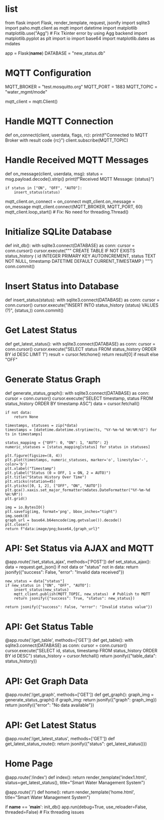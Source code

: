 # list
from flask import Flask, render_template, request, jsonify
import sqlite3
import paho.mqtt.client as mqtt
import datetime
import matplotlib
matplotlib.use("Agg")  # Fix Tkinter error by using Agg backend
import matplotlib.pyplot as plt
import io
import base64
import matplotlib.dates as mdates

app = Flask(__name__)
DATABASE = "new_status.db"

# MQTT Configuration
MQTT_BROKER = "test.mosquitto.org"
MQTT_PORT = 1883
MQTT_TOPIC = "water_mgmt/mode"

mqtt_client = mqtt.Client()

# Handle MQTT Connection
def on_connect(client, userdata, flags, rc):
    print(f"Connected to MQTT Broker with result code {rc}")
    client.subscribe(MQTT_TOPIC)

# Handle Received MQTT Messages
def on_message(client, userdata, msg):
    status = msg.payload.decode().strip()
    print(f"Received MQTT Message: {status}")
    
    if status in ["ON", "OFF", "AUTO"]:
        insert_status(status)

mqtt_client.on_connect = on_connect
mqtt_client.on_message = on_message
mqtt_client.connect(MQTT_BROKER, MQTT_PORT, 60)
mqtt_client.loop_start()  # Fix: No need for threading.Thread()

# Initialize SQLite Database
def init_db():
    with sqlite3.connect(DATABASE) as conn:
        cursor = conn.cursor()
        cursor.execute("""
            CREATE TABLE IF NOT EXISTS status_history (
                id INTEGER PRIMARY KEY AUTOINCREMENT,
                status TEXT NOT NULL,
                timestamp DATETIME DEFAULT CURRENT_TIMESTAMP
            )
        """)
        conn.commit()

# Insert Status into Database
def insert_status(status):
    with sqlite3.connect(DATABASE) as conn:
        cursor = conn.cursor()
        cursor.execute("INSERT INTO status_history (status) VALUES (?)", (status,))
        conn.commit()

# Get Latest Status
def get_latest_status():
    with sqlite3.connect(DATABASE) as conn:
        cursor = conn.cursor()
        cursor.execute("SELECT status FROM status_history ORDER BY id DESC LIMIT 1")
        result = cursor.fetchone()
    return result[0] if result else "OFF"

# Generate Status Graph
def generate_status_graph():
    with sqlite3.connect(DATABASE) as conn:
        cursor = conn.cursor()
        cursor.execute("SELECT timestamp, status FROM status_history ORDER BY timestamp ASC")
        data = cursor.fetchall()

    if not data:
        return None

    timestamps, statuses = zip(*data)
    timestamps = [datetime.datetime.strptime(ts, "%Y-%m-%d %H:%M:%S") for ts in timestamps]

    status_mapping = {"OFF": 0, "ON": 1, "AUTO": 2}
    numeric_statuses = [status_mapping[status] for status in statuses]

    plt.figure(figsize=(8, 4))
    plt.plot(timestamps, numeric_statuses, marker='o', linestyle='-', color='b')
    plt.xlabel("Timestamp")
    plt.ylabel("Status (0 = OFF, 1 = ON, 2 = AUTO)")
    plt.title("Status History Over Time")
    plt.xticks(rotation=45)
    plt.yticks([0, 1, 2], ["OFF", "ON", "AUTO"])
    plt.gca().xaxis.set_major_formatter(mdates.DateFormatter("%Y-%m-%d %H:%M"))
    plt.grid()

    img = io.BytesIO()
    plt.savefig(img, format='png', bbox_inches="tight")
    img.seek(0)
    graph_url = base64.b64encode(img.getvalue()).decode()
    plt.close()
    return f"data:image/png;base64,{graph_url}"

# API: Set Status via AJAX and MQTT
@app.route('/set_status_ajax', methods=['POST'])
def set_status_ajax():
    data = request.get_json()
    if not data or "status" not in data:
        return jsonify({"success": False, "error": "Invalid data received"})

    new_status = data["status"]
    if new_status in ["ON", "OFF", "AUTO"]:
        insert_status(new_status)
        mqtt_client.publish(MQTT_TOPIC, new_status)  # Publish to MQTT
        return jsonify({"success": True, "status": new_status})

    return jsonify({"success": False, "error": "Invalid status value"})

# API: Get Status Table
@app.route('/get_table', methods=['GET'])
def get_table():
    with sqlite3.connect(DATABASE) as conn:
        cursor = conn.cursor()
        cursor.execute("SELECT id, status, timestamp FROM status_history ORDER BY id DESC")
        status_history = cursor.fetchall()
    return jsonify({"table_data": status_history})

# API: Get Graph Data
@app.route('/get_graph', methods=['GET'])
def get_graph():
    graph_img = generate_status_graph()
    if graph_img:
        return jsonify({"graph": graph_img})
    return jsonify({"error": "No data available"})

# API: Get Latest Status
@app.route('/get_latest_status', methods=['GET'])
def get_latest_status_route():
    return jsonify({"status": get_latest_status()})

# Home Page
@app.route('/index')
def index():
    return render_template('index1.html', status=get_latest_status(), title="Smart Water Management System")

@app.route('/')
def home():
    return render_template('home.html', title="Smart Water Management System")

if __name__ == '__main__':
    init_db()
    app.run(debug=True, use_reloader=False, threaded=False)  # Fix threading issues


